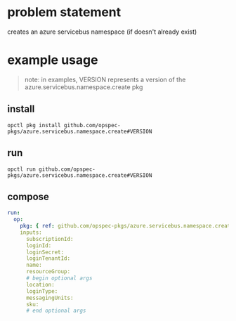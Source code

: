 # problem statement
creates an azure servicebus namespace (if doesn't already exist)

# example usage

> note: in examples, VERSION represents a version of the azure.servicebus.namespace.create pkg

## install

```shell
opctl pkg install github.com/opspec-pkgs/azure.servicebus.namespace.create#VERSION
```

## run

```
opctl run github.com/opspec-pkgs/azure.servicebus.namespace.create#VERSION
```

## compose

```yaml
run:
  op:
    pkg: { ref: github.com/opspec-pkgs/azure.servicebus.namespace.create#VERSION }
    inputs: 
      subscriptionId:
      loginId:
      loginSecret:
      loginTenantId:
      name:
      resourceGroup:
      # begin optional args
      location:
      loginType:
      messagingUnits:
      sku:
      # end optional args
```
